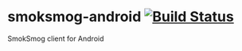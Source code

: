 smoksmog-android [![Build Status](https://travis-ci.org/SmokSmog/smoksmog-android.svg?branch=developer)](https://travis-ci.org/SmokSmog/smoksmog-android)
================

SmokSmog client for Android
